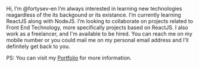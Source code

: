 Hi, I’m @fortysev-en
I’m always interested in learning new technologies reagardless of the its backgound or its existance.
I’m currently learning ReactJS along with NodeJS.
I’m looking to collaborate on projects related to Front End Technology, more specifically projects based on ReactJS.
I also work as a freelancer, and I'm available to be hired.
You can reach me on my mobile number or you could mail me on my personal email address and I'll definitely get back to you.

PS: You can visit my [Portfolio](https://fortysev-en.github.io/) for more information.
